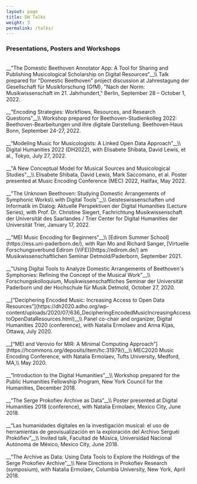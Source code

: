 ```yaml
---
layout: page
title: DH Talks
weight: 3
permalink: /talks/
---
```

### __Presentations, Posters and Workshops__
<br>
__"The Domestic Beethoven Annotator App: A Tool for Sharing and Publishing Musicological Scholarship on Digital Resources“__\\
Talk prepared for "Domestic Beethoven" project discussion at Jahrestagung der Gesellschaft für Musikforschung (GfM), "Nach der Norm: Musikwissenschaft im 21. Jahrhundert," Berlin, September 28 – October 1, 2022.
<br><br>
__"Encoding Strategies: Workflows, Resources, and Research Questions"__\\
Workshop prepared for Beethoven-Studienkolleg 2022: Beethoven-Bearbeitungen und ihre digitale Darstellung. Beethoven&#8209;Haus Bonn, September 24-27, 2022.
<br><br>
__“Modeling Music for Musicologists: A Linked Open Data Approach”__\\
Digital Humanities 2022 (DH2022), with Elisabete Shibata, David Lewis, et al., Tokyo, July 27, 2022.
<br><br>
__"A New Conceptual Model for Musical Sources and Musicological Studies"__\\
Elisabete Shibata, David Lewis, Mark Saccomano, et al. Poster presented at Music Encoding Conference (MEC) 2022, Halifax, May 2022.
<br/><br/>
__"The Unknown Beethoven: Studying Domestic Arrangements of Symphonic Works\\
with Digital Tools"__\\
Geisteswissenschaften und Informatik im Dialog: Aktuelle Perspektiven der Digital Humanities (Lecture Series), with Prof. Dr. Christine Siegert,
Fachrichtung Musikwissenschaft der Universität des Saarlandes / Trier Center for Digital Humanities der Universität Trier, January 17, 2022.
<br><br>
__"MEI Music Encoding for Beginners"__\\
[Edirom Summer School](https://ess.uni-paderborn.de/), with Ran Mo and Richard Sanger, [Virtuelle Forschungsverbund Edirom (ViFE)](https://edirom.de/) am Musikwissenschaftlichen Seminar Detmold/Paderborn, September 2021.
<br><br>
__"Using Digital Tools to Analyze Domestic Arrangements of Beethoven's Symphonies: Refining the Concept of the Musical Work"__\\
Forschungskolloquium, Musikwissenschaftliches Seminar der Universität Paderborn und der Hochschule für Musik Detmold, October 27, 2020.
<br><br>
__[“Deciphering Encoded Music: Increasing Access to Open Data Resources”](https://dh2020.adho.org/wp-content/uploads/2020/07/636_DecipheringEncodedMusicIncreasingAccesstoOpenDataResources.html)__\\
Panel co-chair and organizer, Digital Humanities 2020 (conference), with Natalia Ermolaev and Anna Kijas, Ottawa, July 2020.
<br><br>
__[“MEI and Verovio for MIR: A Minimal Computing Approach”](https://hcommons.org/deposits/item/hc:31979/)__\\
MEC2020 Music Encoding Conference, with Natalia Ermolaev, Tufts University, Medford, MA,\\
May 2020.
<br><br>
__“Introduction to the Digital Humanities”__\\
Workshop prepared for the Public Humanities Fellowship Program, New York Council for the Humanities, December 2018.
<br><br>
__“The Serge Prokofiev Archive as Data”__\\
Poster presented at Digital Humanities 2018 (conference), with Natalia Ermolaev, Mexico City, June 2018.
<br><br>
__“Las humanidades digitales en la investigación musical: el uso de herramientas de geovisualización en la exploración del Archivo Serguéi Prokófiev”__\\
Invited talk, Facultad de Música, Universidad Nacional Autónoma de México, Mexico City, June 2018.
<br><br>
__“The Archive as Data: Using Data Tools to Explore the Holdings of the Serge Prokofiev Archive”__\\
New Directions in Prokofiev Research (symposium), with Natalia Ermolaev, Columbia University, New York, April 2018.
